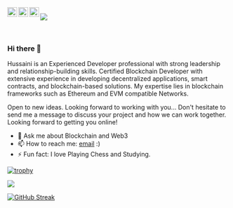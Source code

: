 <a href="https://www.instagram.com/hussainmauwal01/">
  <img align="left" alt="Hussain's Instagram" width="22px" src="https://raw.githubusercontent.com/hussainweb/hussainweb/main/icons/instagram.png" />
</a>
<a href="https://www.twitter.com/HussainMAuwal">
  <img align="left" alt="Hussaini Muhammad Auwal | Twitter" width="22px" src="https://raw.githubusercontent.com/peterthehan/peterthehan/master/assets/twitter.svg" />
</a>
<a href="https://www.linkedin.com/in/hussainmauwal/">
  <img align="left" alt="Hussain's LinkedIN" width="22px" src="https://raw.githubusercontent.com/peterthehan/peterthehan/master/assets/linkedin.svg" />
</a>

![](https://visitor-badge.glitch.me/badge?page_id=blackalbino01.blackalbino01)

<br />



### Hi there 👋


Hussaini is an Experienced Developer professional with strong leadership and relationship-building skills. Certified Blockchain Developer with extensive experience in developing decentralized applications, smart contracts, and blockchain-based solutions. My expertise lies in blockchain frameworks such as Ethereum and EVM compatible Networks.

Open to new ideas. Looking forward to working with you...
Don't hesitate to send me a message to discuss your project and how we can work together. Looking forward to getting you online!

 

- 💬 Ask me about Blockchain and Web3
- 📫 How to reach me: [email](mailto:hauwal4969@gmail.com) :)
- ⚡ Fun fact: I love Playing Chess and Studying.


[![trophy](https://github-profile-trophy.vercel.app/?username=blackalbino01&theme=onedark)](https://github.com/ryo-ma/github-profile-trophy)


 <a href="https://github.com/anuraghazra/github-readme-stats"><img align="center" src="https://github-readme-stats.vercel.app/api/top-langs/?username=blackalbino01&layout=compact&theme=buefy&hide_border=true" /></a>

[![GitHub Streak](https://github-readme-streak-stats.herokuapp.com/?user=blackalbino01&theme=dark)](https://git.io/streak-stats)




